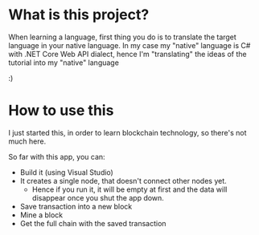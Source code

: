 # What is this project?
When learning a language, first thing you do is to translate the target language in your native language.
In my case my "native" language is C# with .NET Core Web API dialect, hence I'm "translating" the ideas of the tutorial into my "native" language

:)


# How to use this
I just started this, in order to learn blockchain technology, so there's not much here.

So far with this app, you can:
 - Build it (using Visual Studio)
 - It creates a single node, that doesn't connect other nodes yet.
   - Hence if you run it, it will be empty at first and the data will disappear once you shut the app down. 
 - Save transaction into a new block
 - Mine a block
 - Get the full chain with the saved transaction  
